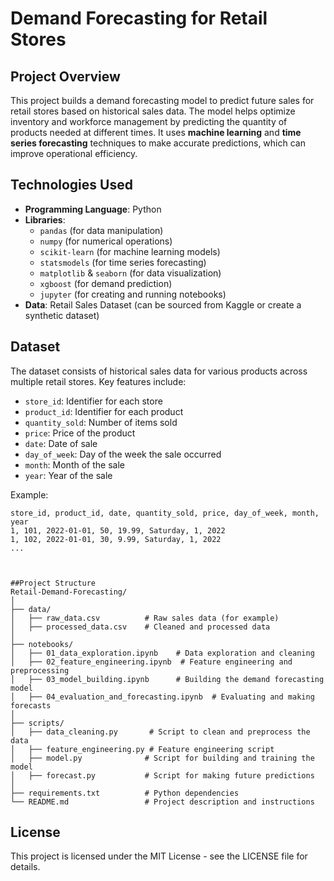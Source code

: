 # Demand Forecasting for Retail Stores

## Project Overview
This project builds a demand forecasting model to predict future sales for retail stores based on historical sales data. The model helps optimize inventory and workforce management by predicting the quantity of products needed at different times. It uses **machine learning** and **time series forecasting** techniques to make accurate predictions, which can improve operational efficiency.

## Technologies Used
- **Programming Language**: Python
- **Libraries**: 
  - `pandas` (for data manipulation)
  - `numpy` (for numerical operations)
  - `scikit-learn` (for machine learning models)
  - `statsmodels` (for time series forecasting)
  - `matplotlib` & `seaborn` (for data visualization)
  - `xgboost` (for demand prediction)
  - `jupyter` (for creating and running notebooks)
- **Data**: Retail Sales Dataset (can be sourced from Kaggle or create a synthetic dataset)

## Dataset
The dataset consists of historical sales data for various products across multiple retail stores. Key features include:
- `store_id`: Identifier for each store
- `product_id`: Identifier for each product
- `quantity_sold`: Number of items sold
- `price`: Price of the product
- `date`: Date of sale
- `day_of_week`: Day of the week the sale occurred
- `month`: Month of the sale
- `year`: Year of the sale

Example: 
```csv
store_id, product_id, date, quantity_sold, price, day_of_week, month, year
1, 101, 2022-01-01, 50, 19.99, Saturday, 1, 2022
1, 102, 2022-01-01, 30, 9.99, Saturday, 1, 2022
...



##Project Structure
Retail-Demand-Forecasting/
│
├── data/
│   ├── raw_data.csv          # Raw sales data (for example)
│   ├── processed_data.csv    # Cleaned and processed data
│
├── notebooks/
│   ├── 01_data_exploration.ipynb    # Data exploration and cleaning
│   ├── 02_feature_engineering.ipynb  # Feature engineering and preprocessing
│   ├── 03_model_building.ipynb      # Building the demand forecasting model
│   ├── 04_evaluation_and_forecasting.ipynb  # Evaluating and making forecasts
│
├── scripts/
│   ├── data_cleaning.py       # Script to clean and preprocess the data
│   ├── feature_engineering.py # Feature engineering script
│   ├── model.py              # Script for building and training the model
│   ├── forecast.py           # Script for making future predictions
│
├── requirements.txt          # Python dependencies
└── README.md                 # Project description and instructions
```
## License
This project is licensed under the MIT License - see the LICENSE file for details.
